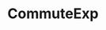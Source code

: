 ---
title: CommuteExp

tagline: An attempt on redesigning the commute experience

tags: [User Research, UX Design]

carousel_images: [IMG_0610.JPG, IMG_0613.JPG, IMG_0615.JPG]

thumbnail: commute.jpeg

challenge: The challenge was to learn how people get around in their city. To unearth opportunities for redesigning the transportation experience.

team: Vivek Shrinivasan

content_body: |

  ## Needfinding

  The research started off trying to understand the current problems and challenges people face on their everyday commute. This was done by talking and interviewing candidates and how they described their goals and challenges.

  _You can listen to one of the interviews recorded below_

  <iframe width="100%" height="300" scrolling="no" frameborder="no" allow="autoplay" src="https://w.soundcloud.com/player/?url=https%3A//api.soundcloud.com/tracks/662482463&color=%23ff5500&auto_play=false&hide_related=false&show_comments=true&show_user=true&show_reposts=false&show_teaser=true&visual=true"></iframe>

  Following an in depth understanding of their mode, time and location of commute. The interviewing mainly focused on discovering their pain points, overall motivations and goals as well as knowing what they found joyful in their experience of commuting.

  The three main ideas that emerged out of the interviewing were

  * A social way to a hassle free commute based on commuter comments
  * Motivating & encouraging people to use environmentally friendly transport
  * Safety in the cycling experience

  Storyboards were built to address these issues.

  Shifting the focus only on car commuters and figuring a social way to a hassle free commute, these were some of the wireframes designed to understand the challenges better.

  New ideas emerged from brainstorming like

  * HMW be able to figure out availibility of parking
  * HMW be able to know if the road quality is good, with less pot holes
  * HMW be able to rank a route by it's safety (ample street light, police presence etc)

  Here's an example of what the current user flow for parking in a city like Bangalore looks like.

  > “Even If I am willing to pay a fee, there is hardly any parking space.”

  <figure class="row justify-content-center figure text-center">
    <img src="/assets/images/projects/parking_ujm_current.jpg" class="border figure-img img-fluid rounded" alt="User Journey Map">
  </figure>

  The process of parking encompasses three main steps. When interviewed people to ask what steps they go through for finding and parking the car at the mall, these are the pain points and goals the users mentioned.

  <figure class="row justify-content-center figure text-center h-0">
    <img src="/assets/images/projects/user_actions.png" class="border figure-img img-fluid rounded" alt="User Actions">
  </figure>


  ## Wireframes & Prototypes

  <figure class="row justify-content-center figure text-center h-0">
    <img src="/assets/images/projects/app_user_flow.jpg" class="border figure-img img-fluid rounded" alt="App User Flow">
  </figure>

  ## Result

  We were able to ideate and conceptualise an easy way for commuters to find parking around the city.
  
  ## Articles

  Here's what the news has to say about Bangalore and it's parking experience

  * Citizen matters - [Should you have to pay for parking](http://bengaluru.citizenmatters.in/should-you-pay-for-parking-in-bengaluru-36002)?
  * Economic Times - [How owning a car is a pain](https://economictimes.indiatimes.com/news/politics-and-nation/whose-road-is-it-anyway/articleshow/66761574.cms?from=mdr)
  * TOI - [It's hell out there](https://timesofindia.indiatimes.com/city/bengaluru/Parking-in-Bangalore-Its-hell-out-there-on-weekends/articleshow/40154232.cms)
  * [Central Parking Services](http://www.cpsindia.in/corporate.html) - An [existing solution](http://www.cpsindia.in/pdf/CPS%20Coverage%20Update%2022.03.2013.pdf)

---